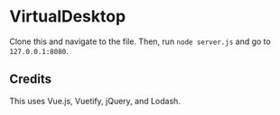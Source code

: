 # VirtualDesktop
Clone this and navigate to the file. Then, run `node server.js` and go to `127.0.0.1:8080`.

## Credits
This uses Vue.js, Vuetify, jQuery, and Lodash.

